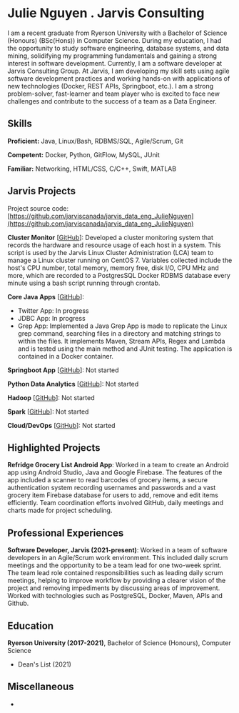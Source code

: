 # Julie Nguyen . Jarvis Consulting

I am a recent graduate from Ryerson University with a Bachelor of Science (Honours) (BSc(Hons)) in Computer Science. During my education, I had the opportunity to study software engineering, database systems, and data mining, solidifying my programming fundamentals and gaining a strong interest in software development. Currently, I am a software developer at Jarvis Consulting Group. At Jarvis, I am developing my skill sets using agile software development practices and working hands-on with applications of new technologies (Docker, REST APIs, Springboot, etc.). I am a strong problem-solver, fast-learner and team player who is excited to face new challenges and contribute to the success of a team as a Data Engineer.

## Skills

**Proficient:** Java, Linux/Bash, RDBMS/SQL, Agile/Scrum, Git

**Competent:** Docker, Python, GitFlow, MySQL, JUnit

**Familiar:** Networking, HTML/CSS, C/C++, Swift, MATLAB

## Jarvis Projects

Project source code: [https://github.com/jarviscanada/jarvis_data_eng_JulieNguyen](https://github.com/jarviscanada/jarvis_data_eng_JulieNguyen)


**Cluster Monitor** [[GitHub](https://github.com/jarviscanada/jarvis_data_eng_JulieNguyen/tree/master/linux_sql)]: Developed a cluster monitoring system that records the hardware and resource usage of each host in a system. This script is used by the Jarvis Linux Cluster Administration (LCA) team to manage a Linux cluster running on CentOS 7. Variables collected include the host's CPU number, total memory, memory free, disk I/O, CPU MHz and more, which are recorded to a PostgresSQL Docker RDBMS database every minute using a bash script running through crontab.

**Core Java Apps** [[GitHub](https://github.com/jarviscanada/jarvis_data_eng_JulieNguyen/tree/master/core_java)]:
      
  - Twitter App: In progress
  - JDBC App: In progress
  - Grep App: Implemented a Java Grep App is made to replicate the Linux grep command, searching files in a directory and matching strings to within the files. It implements Maven, Stream APIs, Regex and Lambda and is tested using the main method and JUnit testing. The application is contained in a Docker container.

**Springboot App** [[GitHub](https://github.com/jarviscanada/jarvis_data_eng_JulieNguyen/tree/master/springboot)]: Not started

**Python Data Analytics** [[GitHub](https://github.com/jarviscanada/jarvis_data_eng_JulieNguyen/tree/master/python_data_anlytics)]: Not started

**Hadoop** [[GitHub](https://github.com/jarviscanada/jarvis_data_eng_JulieNguyen/tree/master/hadoop)]: Not started

**Spark** [[GitHub](https://github.com/jarviscanada/jarvis_data_eng_JulieNguyen/tree/master/spark)]: Not started

**Cloud/DevOps** [[GitHub](https://github.com/jarviscanada/jarvis_data_eng_JulieNguyen/tree/master/cloud_devops)]: Not started


## Highlighted Projects
**Refridge Grocery List Android App**: Worked in a team to create an Android app using Android Studio, Java and Google Firebase. The features of the app included a scanner to read barcodes of grocery items, a secure authentication system recording usernames and passwords and a vast grocery item Firebase database for users to add, remove and edit items efficiently. Team coordination efforts involved GitHub, daily meetings and charts made for project scheduling.


## Professional Experiences

**Software Developer, Jarvis (2021-present)**: Worked in a team of software developers in an Agile/Scrum work environment. This included daily scrum meetings and the opportunity to be a team lead for one two-week sprint. The team lead role contained responsibilities such as leading daily scrum meetings, helping to improve workflow by providing a clearer vision of the project and removing impediments by discussing areas of improvement. Worked with technologies such as PostgreSQL, Docker, Maven, APIs and Github.


## Education
**Ryerson University (2017-2021)**, Bachelor of Science (Honours), Computer Science
- Dean's List (2021)


## Miscellaneous
-  